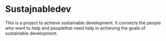 # Sustajnabledev
This is a project to achieve sustainable development.
It connects the people who want to help and peoplethat need help in achieving the goals of sustainable development.
